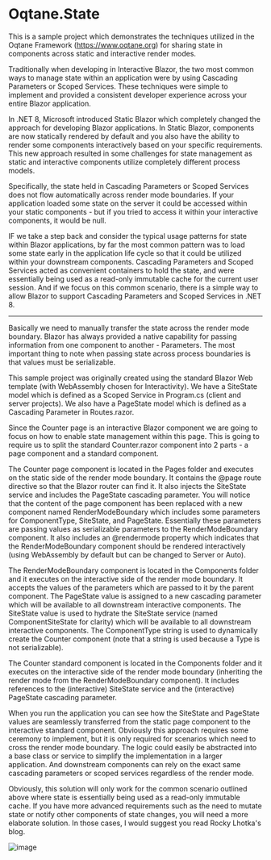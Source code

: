 # Oqtane.State

This is a sample project which demonstrates the techniques utilized in the Oqtane Framework (https://www.oqtane.org) for sharing state in components across static and interactive render modes. 

Traditionally when developing in Interactive Blazor, the two most common ways to manage state within an application were by using Cascading Parameters or Scoped Services. These techniques were simple to implement and provided a consistent developer experience across your entire Blazor application. 

In .NET 8, Microsoft introduced Static Blazor which completely changed the approach for developing Blazor applications. In Static Blazor, components are now statically rendered by default and you also have the ability to render some components interactively based on your specific requirements. This new approach resulted in some challenges for state management as static and interactive components utilize completely different process models. 

Specifically, the state held in Cascading Parameters or Scoped Services does not flow automatically across render mode boundaries. If your application loaded some state on the server it could be accessed within your static components - but if you tried to access it within your interactive components, it would be null.

IF we take a step back and consider the typical usage patterns for state within Blazor applications, by far the most common pattern was to load some state early in the application life cycle so that it could be utilized within your downstream components. Cascading Parameters and Scoped Services acted as convenient containers to hold the state, and were essentially being used as a read-only immutable cache for the current user session. And if we focus on this common scenario, there is a simple way to allow Blazor to support Cascading Parameters and Scoped Services in .NET 8.

---------------

Basically we need to manually transfer the state across the render mode boundary. Blazor has always provided a native capability for passing information from one component to another - Parameters. The most important thing to note when passing state across process boundaries is that values must be serializable. 

This sample project was originally created using the standard Blazor Web template (with WebAssembly chosen for Interactivity). We have a SiteState model which is defined as a Scoped Service in Program.cs (client and server projects). We also have a PageState model which is defined as a Cascading Parameter in Routes.razor. 

Since the Counter page is an interactive Blazor component we are going to focus on how to enable state management within this page. This is going to require us to split the standard Counter.razor component into 2 parts - a page component and a standard component. 

The Counter page component is located in the Pages folder and executes on the static side of the render mode boundary. It contains the @page route directive so that the Blazor router can find it. It also injects the SiteState service and includes the PageState cascading parameter. You will notice that the content of the page component has been replaced with a new component named RenderModeBoundary which includes some parameters for ComponentType, SiteState, and PageState. Essentially these parameters are passing values as serializable parameters to the RenderModeBoundary component. It also includes an @rendermode property which indicates that the RenderModeBoundary component should be rendered interactively (using WebAssembly by default but can be changed to Server or Auto).

The RenderModeBoundary component is located in the Components folder and it executes on the interactive side of the render mode boundary. It accepts the values of the parameters which are passed to it by the parent component. The PageState value is assigned to a new cascading parameter which will be available to all downstream interactive components. The SiteState value is used to hydrate the SiteState service (named ComponentSiteState for clarity) which will be available to all downstream interactive components. The ComponentType string is used to dynamically create the Counter component (note that a string is used because a Type is not serializable).

The Counter standard component is located in the Components folder and it executes on the interactive side of the render mode boundary (inheriting the render mode from the RenderModeBoundary component). It includes references to the (interactive) SiteState service and the (interactive) PageState cascading parameter.

When you run the application you can see how the SiteState and PageState values are seamlessly transferred from the static page component to the interactive standard component. Obviously this approach requires some ceremony to implement, but it is only required for scenarios which need to cross the render mode boundary. The logic could easily be abstracted into a base class or service to simplify the implementation in a larger application. And downstream components can rely on the exact same cascading parameters or scoped services regardless of the render mode.

Obviously, this solution will only work for the common scenario outlined above where state is essentially being used as a read-only immutable cache. If you have more advanced requirements such as the need to mutate state or notify other components of state changes, you will need a more elaborate solution. In those cases, I would suggest you read Rocky Lhotka's blog.

![image](https://github.com/sbwalker/Oqtane.State/assets/4840590/f7229fc5-3925-4aa0-bba8-9465e69d10fa)




